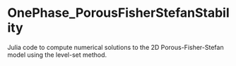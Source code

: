 # OnePhase_PorousFisherStefanStability
Julia code to compute numerical solutions to the 2D Porous-Fisher-Stefan model using the level-set method. 

